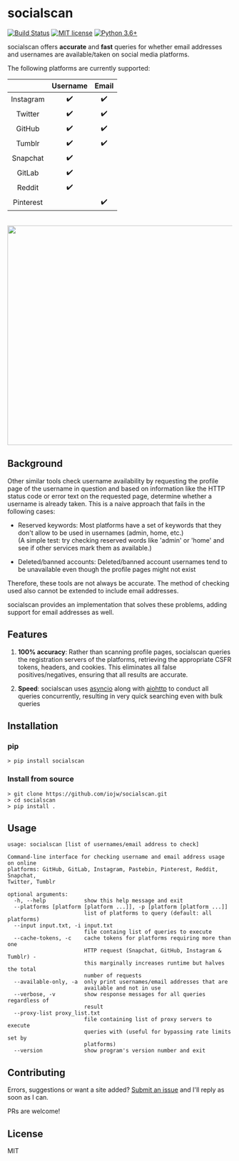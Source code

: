 # socialscan
[![Build Status](https://travis-ci.com/iojw/socialscan.svg?token=4yLRbSuqAQqrjanbzeXs&branch=master)](https://travis-ci.com/iojw/socialscan)
[![MIT license](https://img.shields.io/badge/License-MIT-blue.svg)](https://lbesson.mit-license.org/)
[![Python 3.6+](https://img.shields.io/badge/python-3.6+-green.svg)](https://www.python.org/downloads/)

socialscan offers **accurate** and **fast** queries for whether email addresses and usernames are available/taken on social media platforms.

The following platforms are currently supported:   

|           | Username | Email |
|:---------:|:--------:|:--------:|
| Instagram |     ✔️    |   ✔️   |
| Twitter   |     ✔️    |   ✔️   |
|  GitHub   |     ✔️    |   ✔️   |
|   Tumblr  |     ✔️    |   ✔️   |
|  Snapchat |     ✔️    |         |
| GitLab    |     ✔️    |         |
| Reddit    |     ✔️    |         |
| Pinterest |            |   ✔️   |

<br/>
<a href="https://asciinema.org/a/N3SDS7krILW0YA6NisLxrxqkV">
<img src="https://github.com/iojw/socialscan/raw/master/demo/demo.gif" width="904" height="492"/>
</a>

## Background

Other similar tools check username availability by requesting the profile page of the username in question and based on information like the HTTP status code or error text on the requested page, determine whether a username is already taken. This is a naive approach that fails in the following cases:

- Reserved keywords: Most platforms have a set of keywords that they don't allow to be used in usernames (admin, home, etc.)  
(A simple test: try checking reserved words like 'admin' or 'home' and see if other services mark them as available.)

- Deleted/banned accounts: Deleted/banned account usernames tend to be unavailable even though the profile pages might not exist

Therefore, these tools are not always be accurate. The method of checking used also cannot be extended to include email addresses.

socialscan provides an implementation that solves these problems, adding support for email addresses as well.

## Features

1. **100% accuracy**: Rather than scanning profile pages, socialscan queries the registration servers of the platforms, retrieving the appropriate CSFR tokens, headers, and cookies. This eliminates all false positives/negatives, ensuring that all results are accurate.

2. **Speed**: socialscan uses [asyncio](https://docs.python.org/3/library/asyncio.html) along with [aiohttp](https://aiohttp.readthedocs.io/en/stable/) to conduct all queries concurrently, resulting in very quick searching even with bulk queries

## Installation

### pip
```
> pip install socialscan
```

### Install from source
```
> git clone https://github.com/iojw/socialscan.git  
> cd socialscan  
> pip install .
```

## Usage
```
usage: socialscan [list of usernames/email address to check]

Command-line interface for checking username and email address usage on online
platforms: GitHub, GitLab, Instagram, Pastebin, Pinterest, Reddit, Snapchat,
Twitter, Tumblr

optional arguments:
  -h, --help            show this help message and exit
  --platforms [platform [platform ...]], -p [platform [platform ...]]
                        list of platforms to query (default: all platforms)
  --input input.txt, -i input.txt
                        file containg list of queries to execute
  --cache-tokens, -c    cache tokens for platforms requiring more than one
                        HTTP request (Snapchat, GitHub, Instagram & Tumblr) -
                        this marginally increases runtime but halves the total
                        number of requests
  --available-only, -a  only print usernames/email addresses that are
                        available and not in use
  --verbose, -v         show response messages for all queries regardless of
                        result
  --proxy-list proxy_list.txt
                        file containing list of proxy servers to execute
                        queries with (useful for bypassing rate limits set by
                        platforms)
  --version             show program's version number and exit
```

## Contributing

Errors, suggestions or want a site added? [Submit an issue](https://github.com/iojw/socialscan/issues) and I'll reply as soon as I can. 

PRs are welcome!

## License
MIT